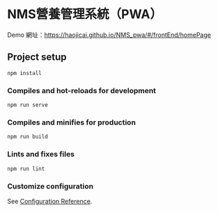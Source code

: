 # NMS營養管理系統（PWA）

Demo 網址：https://haojicai.github.io/NMS_pwa/#/frontEnd/homePage

## Project setup
```
npm install
```

### Compiles and hot-reloads for development
```
npm run serve
```

### Compiles and minifies for production
```
npm run build
```

### Lints and fixes files
```
npm run lint
```

### Customize configuration
See [Configuration Reference](https://cli.vuejs.org/config/).
